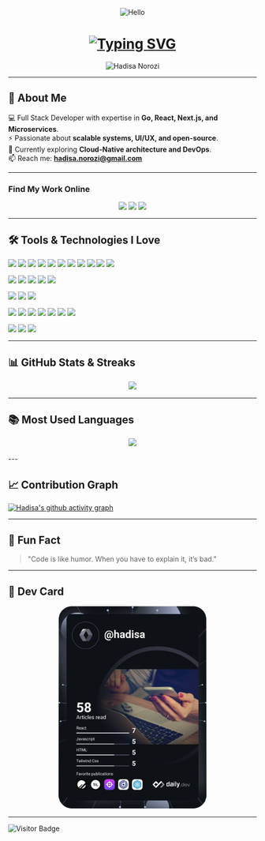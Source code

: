 <!-- Waving Hand + Name -->
<p align="center">
  <img src="wave.gif" width="100px" alt="Hello" />
</p>

<h1 align="center">
  <a href="https://github.com/hadisa">
    <img src="https://readme-typing-svg.herokuapp.com?font=Fira+Code&size=26&duration=4000&pause=500&center=true&vCenter=true&width=550&lines=Hi+%F0%9F%91%8B%2C+I'm+Hadisa+Norozi;Full+Stack+Developer;Go+%7C+React+%7C+Next.js+%7C+Microservices" alt="Typing SVG">
  </a>
</h1>

<p align="center">
  <img src="https://readme-components.vercel.app/api?component=text&text=IM%20HADISA%20NOROZI&fill=15d8fe-gradient(62deg,%20%238EC5FC%200%25,%20%23E0C3FC%20100%25)" alt="Hadisa Norozi"/>
</p>

---

## 🚀 About Me  
💻 Full Stack Developer with expertise in **Go, React, Next.js, and Microservices**.  
⚡ Passionate about **scalable systems, UI/UX, and open-source**.  
🌱 Currently exploring **Cloud-Native architecture and DevOps**.  
📫 Reach me: **[hadisa.norozi@gmail.com](https://github.com/hadisa)**  

---

### Find My Work Online

<p align="center">
  <a href="https://hadisa.github.io/"><img src="https://img.shields.io/badge/Landing%20Page-FF5733?style=for-the-badge&logoColor=white" /></a>
  <a href="https://portfolio-gilt-xi-64.vercel.app/"><img src="https://img.shields.io/badge/Website%20&%20Portfolio-4F93D7?style=for-the-badge&logoColor=white" /></a>
  <a href="https://app.daily.dev/hadisa"><img src="https://img.shields.io/badge/Blog-0077B5?style=for-the-badge&logo=blogger&logoColor=white" /></a>
</p>

---
## 🛠️ Tools & Technologies I Love  

<p align="center">

  <!-- Frontend -->
  <a href="#"><img src="https://readme-components.vercel.app/api?component=logo&logo=next.js&fill=black&svgfill=15d8fe"></a>
  <a href="#"><img src="https://readme-components.vercel.app/api?component=logo&logo=react&animation=spin&fill=black&svgfill=15d8fe"></a>
  <a href="#"><img src="https://readme-components.vercel.app/api?component=logo&logo=react-native&animation=spin&fill=black&svgfill=15d8fe"></a>
  <a href="#"><img src="https://readme-components.vercel.app/api?component=logo&logo=redux&animation=spin&fill=black&svgfill=764abc"></a>
  <a href="#"><img src="https://readme-components.vercel.app/api?component=logo&logo=typescript&fill=black&svgfill=3178c6"></a>
  <a href="#"><img src="https://readme-components.vercel.app/api?component=logo&logo=javascript&fill=black&svgfill=f7df1e"></a>
  <a href="#"><img src="https://readme-components.vercel.app/api?component=logo&logo=tailwindcss&fill=black&svgfill=06b6d4"></a>
  <a href="#"><img src="https://readme-components.vercel.app/api?component=logo&logo=bootstrap&fill=black&svgfill=7952b3"></a>
  <a href="#"><img src="https://readme-components.vercel.app/api?component=logo&logo=css3&fill=black&svgfill=2965f1"></a>
  <a href="#"><img src="https://readme-components.vercel.app/api?component=logo&logo=html5&fill=black&svgfill=e34f26"></a>
  <a href="#"><img src="https://readme-components.vercel.app/api?component=logo&logo=sass&fill=black&svgfill=cd6799"></a>
  <!-- Backend -->
  <a href="#"><img src="https://readme-components.vercel.app/api?component=logo&logo=node.js&fill=black&svgfill=339933"></a>
  <a href="#"><img src="https://readme-components.vercel.app/api?component=logo&logo=strapi&fill=black&svgfill=2e7eea"></a>
  <a href="#"><img src="https://readme-components.vercel.app/api?component=logo&logo=go&fill=black&svgfill=00add8"></a>
  <a href="#"><img src="https://readme-components.vercel.app/api?component=logo&logo=java&fill=black&svgfill=f89820"></a>
  <a href="#"><img src="https://readme-components.vercel.app/api?component=logo&logo=graphql&fill=black&svgfill=e10098"></a>
  <!-- Databases -->
  <a href="#"><img src="https://readme-components.vercel.app/api?component=logo&logo=postgresql&fill=black&svgfill=336791"></a>
  <a href="#"><img src="https://readme-components.vercel.app/api?component=logo&logo=mysql&fill=black&svgfill=4479a1"></a>
  <a href="#"><img src="https://readme-components.vercel.app/api?component=logo&logo=mongodb&fill=black&svgfill=47a248"></a>
  <!-- DevOps & Tools -->
  <a href="#"><img src="https://readme-components.vercel.app/api?component=logo&logo=docker&fill=black&svgfill=2496ed"></a>
  <a href="#"><img src="https://readme-components.vercel.app/api?component=logo&logo=kubernetes&fill=black&svgfill=326ce5"></a>
  <a href="#"><img src="https://readme-components.vercel.app/api?component=logo&logo=gitlab&fill=black&svgfill=fca121"></a>
  <a href="#"><img src="https://readme-components.vercel.app/api?component=logo&logo=bitbucket&fill=black&svgfill=0052cc"></a>
  <a href="#"><img src="https://readme-components.vercel.app/api?component=logo&logo=git&fill=black&svgfill=f05032"></a>
  <a href="#"><img src="https://readme-components.vercel.app/api?component=logo&logo=github&fill=black&svgfill=ffffff"></a>
  <a href="#"><img src="https://readme-components.vercel.app/api?component=logo&logo=npm&fill=black&svgfill=cb3837"></a>
  <!-- Build Tools & Testing -->
  <a href="#"><img src="https://readme-components.vercel.app/api?component=logo&logo=webpack&fill=black&svgfill=8ed5fa&animation=spin"></a>
  <a href="#"><img src="https://readme-components.vercel.app/api?component=logo&logo=babel&fill=black&svgfill=f9dc3e"></a>
  <a href="#"><img src="https://readme-components.vercel.app/api?component=logo&logo=jest&fill=black&svgfill=c21325"></a>

</p>



---

## 📊 GitHub Stats & Streaks  

<p align="center">
  
  <img width="48%" src="https://streak-stats.demolab.com/?user=hadisa&theme=tokyonight" />
</p>

---

## 📚 Most Used Languages  

<p align="center">
  <img width="48%" src="https://github-readme-stats.vercel.app/api/top-langs/?username=hadisa&layout=compact&theme=tokyonight&langs_count=8" />
</p>
---

## 📈 Contribution Graph  
[![Hadisa's github activity graph](https://github-readme-activity-graph.vercel.app/graph?username=hadisa&theme=tokyo-night)](https://github.com/ashutosh00710/github-readme-activity-graph)

---

## 🎯 Fun Fact  
> "Code is like humor. When you have to explain it, it’s bad."

---

## 🪪 Dev Card  
<p align="center">
  <a href="https://app.daily.dev/hadisa">
    <img src="https://github.com/hadisa/hadisa/blob/main/devcard.svg" alt="Hadisa's Dev Card" width="300"/>
  </a>
</p>

---

![Visitor Badge](https://visitor-badge.laobi.icu/badge?page_id=hadisa.hadisa)

